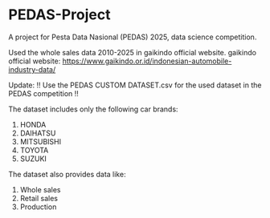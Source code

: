 # PEDAS-Project
A project for Pesta Data Nasional (PEDAS) 2025, data science competition.

Used the whole sales data 2010-2025 in gaikindo official website. gaikindo official website: https://www.gaikindo.or.id/indonesian-automobile-industry-data/

Update: !! Use the PEDAS CUSTOM DATASET.csv for the used dataset in the PEDAS competition !!

The dataset includes only the following car brands:
  1. HONDA
  2. DAIHATSU
  3. MITSUBISHI
  4. TOYOTA
  5. SUZUKI

The dataset also provides data like:
  1. Whole sales
  2. Retail sales
  3. Production
